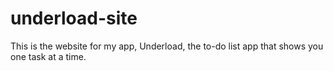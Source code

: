 # underload-site

This is the website for my app, Underload, the to-do list app that shows you one task at a time.
